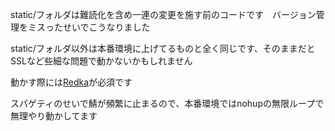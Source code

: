 static/フォルダは難読化を含め一連の変更を施す前のコードです　バージョン管理をミスったせいでこうなりました

static/フォルダ以外は本番環境に上げてるものと全く同じです、そのままだとSSLなど些細な問題で動かないかもしれません

動かす際には[Redka](https://github.com/nalgeon/redka)が必須です

スパゲティのせいで鯖が頻繁に止まるので、本番環境ではnohupの無限ループで無理やり動かしてます